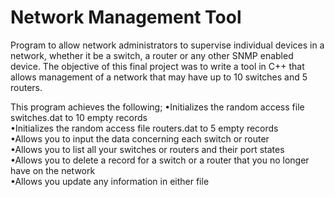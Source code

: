 # Network Management Tool
Program to allow network administrators to supervise individual devices in a network, whether it be a switch, a router or any other SNMP enabled device. The objective of this final project was to write a tool in C++ that allows management of a network that may have up to 10 switches and 5 routers. 

This program achieves the following;
•Initializes the random access file switches.dat to 10 empty records  
•Initializes the random access file routers.dat to 5 empty records  
•Allows you to input the data concerning each switch or router  
•Allows you to list all your switches or routers and their port states  
•Allows you to delete a record for a switch or a router that you no longer have on the network  
•Allows you update any information in either file  


